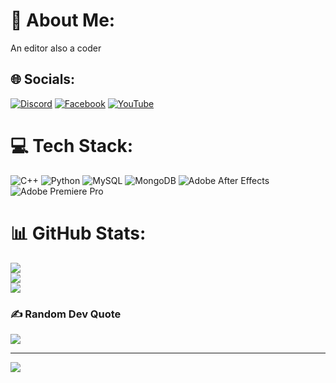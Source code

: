 # 💫 About Me:
An editor also a coder<br>


## 🌐 Socials:
[![Discord](https://img.shields.io/badge/Discord-%237289DA.svg?logo=discord&logoColor=white)](https://discord.gg/izukinoo) [![Facebook](https://img.shields.io/badge/Facebook-%231877F2.svg?logo=Facebook&logoColor=white)](https://facebook.com/IzukiNoVN) [![YouTube](https://img.shields.io/badge/YouTube-%23FF0000.svg?logo=YouTube&logoColor=white)](https://youtube.com/@IzukiNo) 

# 💻 Tech Stack:
![C++](https://img.shields.io/badge/c++-%2300599C.svg?style=flat&logo=c%2B%2B&logoColor=white) ![Python](https://img.shields.io/badge/python-3670A0?style=flat&logo=python&logoColor=ffdd54) ![MySQL](https://img.shields.io/badge/mysql-4479A1.svg?style=flat&logo=mysql&logoColor=white) ![MongoDB](https://img.shields.io/badge/MongoDB-%234ea94b.svg?style=flat&logo=mongodb&logoColor=white) ![Adobe After Effects](https://img.shields.io/badge/Adobe%20After%20Effects-9999FF.svg?style=flat&logo=Adobe%20After%20Effects&logoColor=white) ![Adobe Premiere Pro](https://img.shields.io/badge/Adobe%20Premiere%20Pro-9999FF.svg?style=flat&logo=Adobe%20Premiere%20Pro&logoColor=white)
# 📊 GitHub Stats:
![](https://github-readme-stats.vercel.app/api?username=IzukiNo&theme=dark&hide_border=false&include_all_commits=true&count_private=false)<br/>
![](https://github-readme-streak-stats.herokuapp.com/?user=IzukiNo&theme=dark&hide_border=false)<br/>
![](https://github-readme-stats.vercel.app/api/top-langs/?username=IzukiNo&theme=dark&hide_border=false&include_all_commits=true&count_private=false&layout=compact)

### ✍️ Random Dev Quote
![](https://quotes-github-readme.vercel.app/api?type=horizontal&theme=dark)

---
[![](https://visitcount.itsvg.in/api?id=IzukiNo&icon=0&color=10)](https://visitcount.itsvg.in)

<!-- Proudly created with GPRM ( https://gprm.itsvg.in ) -->
